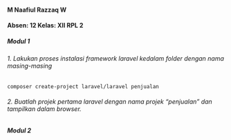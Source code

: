 #### M Naafiul Razzaq W
#### Absen: 12 Kelas: XII RPL 2
##### Modul 1

###### 1. Lakukan proses instalasi framework laravel kedalam folder dengan nama masing-masing
```
composer create-project laravel/laravel penjualan

```
###### 2. Buatlah projek pertama laravel dengan nama projek “penjualan” dan tampilkan dalam browser.
##### Modul 2

